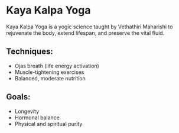 # Kaya Kalpa Yoga

Kaya Kalpa Yoga is a yogic science taught by Vethathiri Maharishi to rejuvenate the body, extend lifespan, and preserve the vital fluid.

## Techniques:
- Ojas breath (life energy activation)
- Muscle-tightening exercises
- Balanced, moderate nutrition

## Goals:
- Longevity
- Hormonal balance
- Physical and spiritual purity
